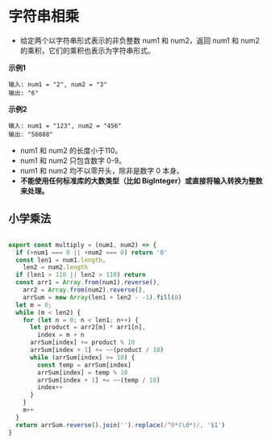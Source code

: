 # 字符串相乘

- 给定两个以字符串形式表示的非负整数 num1 和 num2，返回 num1 和 num2 的乘积，它们的乘积也表示为字符串形式。  

**示例1**
```
输入: num1 = "2", num2 = "3"
输出: "6"
```
**示例2**
```
输入: num1 = "123", num2 = "456"
输出: "56088"
```

- num1 和 num2 的长度小于110。
- num1 和 num2 只包含数字 0-9。
- num1 和 num2 均不以零开头，除非是数字 0 本身。
- **不能使用任何标准库的大数类型（比如 BigInteger）或直接将输入转换为整数来处理。**

## 小学乘法
<img :src="`${$router.options.base}img/multiply.png`"/> 

```javascript
export const multiply = (num1, num2) => {
  if (+num1 === 0 || +num2 === 0) return '0'
  const len1 = num1.length,
    len2 = num2.length
  if (len1 > 110 || len2 > 110) return
  const arr1 = Array.from(num1).reverse(),
    arr2 = Array.from(num2).reverse(),
    arrSum = new Array(len1 + len2 - -1).fill(0)
  let m = 0;
  while (m < len2) {
    for (let n = 0; n < len1; n++) {
      let product = arr2[m] * arr1[n],
        index = m + n
      arrSum[index] += product % 10
      arrSum[index + 1] += ~~(product / 10)
      while (arrSum[index] >= 10) {
        const temp = arrSum[index]
        arrSum[index] = temp % 10
        arrSum[index + 1] += ~~(temp / 10)
        index++
      }
    }
    m++
  }
  return arrSum.reverse().join('').replace(/^0*(\d*)/, '$1')
}
```
<CodeTest style="margin-top: 20px;" mode="multiply" />  

<vTalk />